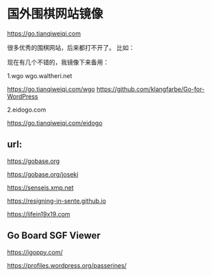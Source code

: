 # 国外围棋网站镜像
https://go.tianqiweiqi.com

很多优秀的围棋网站，后来都打不开了。
比如：

现在有几个不错的，我镜像下来备用：

1.wgo wgo.waltheri.net

https://go.tianqiweiqi.com/wgo
https://github.com/klangfarbe/Go-for-WordPress

2.eidogo.com

https://go.tianqiweiqi.com/eidogo

## url:

https://gobase.org

https://gobase.org/joseki

https://senseis.xmp.net

https://resigning-in-sente.github.io

https://lifein19x19.com

## Go Board SGF Viewer

https://igoppy.com/

https://profiles.wordpress.org/passerines/

